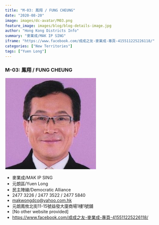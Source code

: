 ```yaml
---
title: "M-03: 鳳翔 / FUNG CHEUNG"
date: "2020-08-20"
image: images/dc-avatar/M03.png
feature_image: images/blog/blog-details-image.jpg
author: "Hong Kong Districts Info"
summary: "麥業成/MAK IP SING"
iframe: "https://www.facebook.com/成成之友-麥業成-專頁-415511225226118/"
categories: ["New Territories"]
tags: ["Yuen Long"]
---
```


### M-03: 鳳翔 / FUNG CHEUNG  
![](/images/dc-avatar/M03.png)  

 - 麥業成/MAK IP SING  
 - 元朗區/Yuen Long  
 - 民主陣線/Democratic Alliance  
 - 2477 3226 / 2477 3522 / 2477 5840  
 - makwongdco@yahoo.com.hk  
 - 元朗鳳攸北街11-15號益發大廈商場1樓1號舖  
 - [No other website provided]  
 - https://www.facebook.com/成成之友-麥業成-專頁-415511225226118/
